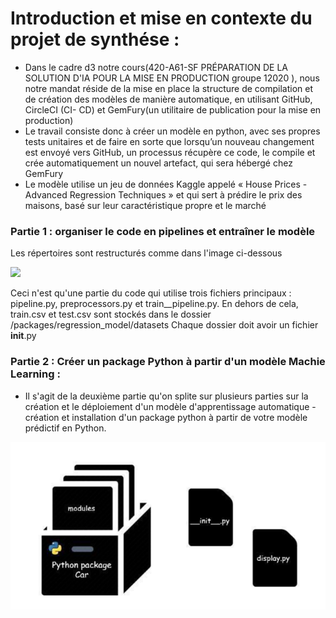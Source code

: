 # Introduction et mise en contexte du projet de synthése :
* Dans le cadre d3 notre cours(420-A61-SF PRÉPARATION DE LA SOLUTION D'IA POUR LA MISE EN PRODUCTION groupe 12020
), nous notre mandat réside de la mise en place la structure de compilation et de création des
modèles de manière automatique, en utilisant GitHub, CircleCI (CI- CD) et GemFury(un utilitaire de
publication pour la mise en production)
* Le travail consiste donc à créer un modèle en python, avec ses propres tests unitaires et de faire en sorte
que lorsqu’un nouveau changement est envoyé vers GitHub, un processus récupère ce code, le compile
et crée automatiquement un nouvel artefact, qui sera hébergé chez GemFury
* Le modèle utilise un jeu de données Kaggle appelé « House Prices - Advanced Regression Techniques
» et qui sert à prédire le prix des maisons, basé sur leur caractéristique propre et le marché

### Partie 1 : organiser le code en pipelines et entraîner le modèle
Les répertoires sont restructurés comme dans l'image ci-dessous

![](img_partie01.PNG)


Ceci n'est qu'une partie du code qui utilise trois fichiers principaux : pipeline.py, preprocessors.py et train__pipeline.py. En dehors de cela, train.csv et test.csv sont stockés dans le dossier /packages/regression_model/datasets
Chaque dossier doit avoir un fichier __init__.py

### Partie 2 : Créer un package Python à partir d'un modèle Machie Learning :

* Il s'agit de la deuxième partie qu'on splite sur plusieurs parties sur la création et le déploiement d'un modèle d'apprentissage automatique - création et installation d'un package python à partir de votre modèle prédictif en Python.

![](img_partie2.PNG)
